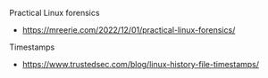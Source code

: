 
Practical Linux forensics
- https://mreerie.com/2022/12/01/practical-linux-forensics/

Timestamps
- https://www.trustedsec.com/blog/linux-history-file-timestamps/
